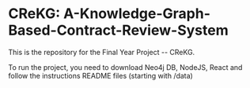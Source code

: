 # CReKG: A-Knowledge-Graph-Based-Contract-Review-System
This is the repository for the Final Year Project -- CReKG. 

To run the project, you need to download Neo4j DB, NodeJS, React and follow the instructions README files (starting with /data)
